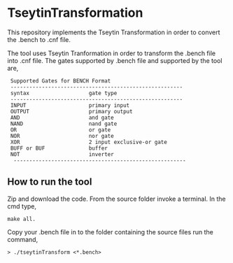 # TseytinTransformation
This repository implements the Tseytin Transformation in order to convert the .bench to .cnf file.

The tool uses Tseytin Tranformation in order to transform the .bench file into .cnf file. 
The gates supported by .bench file and supported by the tool are,

     Supported Gates for BENCH Format
     -------------------------------------------------------
     syntax                   gate type
     -------------------------------------------------------
     INPUT                    primary input
     OUTPUT                   primary output
     AND                      and gate
     NAND                     nand gate
     OR                       or gate
     NOR                      nor gate
     XOR                      2 input exclusive-or gate
     BUFF or BUF              buffer
     NOT                      inverter
      -------------------------------------------------------

## How to run the tool

Zip and download the code. From the source folder invoke a terminal.
In the cmd type,
```
make all.
```

Copy your .bench file in to the folder containing the source files run the command,
```
> ./tseytinTransform <*.bench>
```
